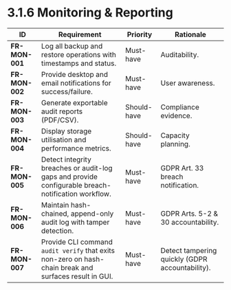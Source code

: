 # 3.1.6 Monitoring &amp; Reporting

| ID             | Requirement                                                                                            | Priority    | Rationale                                       |
|----------------|--------------------------------------------------------------------------------------------------------|-------------|-------------------------------------------------|
| <a id="frMon001">**FR-MON-001**</a> | Log all backup and restore operations with timestamps and status.                                      | Must-have   | Auditability.                                   |
| <a id="frMon002">**FR-MON-002**</a> | Provide desktop and email notifications for success/failure.                                           | Must-have   | User awareness.                                 |
| <a id="frMon003">**FR-MON-003**</a> | Generate exportable audit reports (PDF/CSV).                                                           | Should-have | Compliance evidence.                            |
| <a id="frMon004">**FR-MON-004**</a> | Display storage utilisation and performance metrics.                                                   | Should-have | Capacity planning.                              |
| <a id="frMon005">**FR-MON-005**</a> | Detect integrity breaches or audit-log gaps and provide configurable breach-notification workflow.     | Must-have   | GDPR Art. 33 breach notification.               |
| <a id="frMon006">**FR-MON-006**</a> | Maintain hash-chained, append-only audit log with tamper detection.                                    | Must-have   | GDPR Arts. 5-2 & 30 accountability.             |
| <a id="frMon007">**FR-MON-007**</a> | Provide CLI command `audit verify` that exits non-zero on hash-chain break and surfaces result in GUI. | Must-have   | Detect tampering quickly (GDPR accountability). |